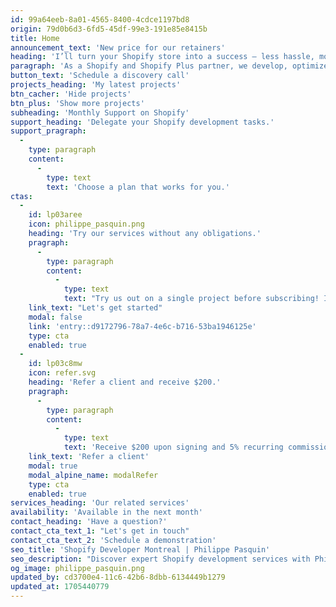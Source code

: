 ```yaml
---
id: 99a64eeb-8a01-4565-8400-4cdce1197bd8
origin: 79d0b6d3-6fd5-45df-99e3-191e85e8415b
title: Home
announcement_text: 'New price for our retainers'
heading: 'I’ll turn your Shopify store into a success – less hassle, more results, guaranteed!'
paragraph: 'As a Shopify and Shopify Plus partner, we develop, optimize, and maintain eCommerce solutions on Shopify.'
button_text: 'Schedule a discovery call'
projects_heading: 'My latest projects'
btn_cacher: 'Hide projects'
btn_plus: 'Show more projects'
subheading: 'Monthly Support on Shopify'
support_heading: 'Delegate your Shopify development tasks.'
support_pragraph:
  -
    type: paragraph
    content:
      -
        type: text
        text: 'Choose a plan that works for you.'
ctas:
  -
    id: lp03aree
    icon: philippe_pasquin.png
    heading: 'Try our services without any obligations.'
    pragraph:
      -
        type: paragraph
        content:
          -
            type: text
            text: "Try us out on a single project before subscribing! It's the perfect way to give us a trial and ensure our service is right for you before committing."
    link_text: "Let's get started"
    modal: false
    link: 'entry::d9172796-78a7-4e6c-b716-53ba1946125e'
    type: cta
    enabled: true
  -
    id: lp03c8mw
    icon: refer.svg
    heading: 'Refer a client and receive $200.'
    pragraph:
      -
        type: paragraph
        content:
          -
            type: text
            text: 'Receive $200 upon signing and 5% recurring commission for the first three months.'
    link_text: 'Refer a client'
    modal: true
    modal_alpine_name: modalRefer
    type: cta
    enabled: true
services_heading: 'Our related services'
availability: 'Available in the next month'
contact_heading: 'Have a question?'
contact_cta_text_1: "Let's get in touch"
contact_cta_text_2: 'Schedule a demonstration'
seo_title: 'Shopify Developer Montreal | Philippe Pasquin'
seo_description: "Discover expert Shopify development services with Philippe Pasquin in Montreal. Specializing in crafting customized Shopify solutions, we offer a wide range of services including site creation, optimization, and maintenance tailored to your business needs. Whether you're launching a new online store or enhancing an existing one, we provide top-notch expertise in Shopify design and functionality."
og_image: philippe_pasquin.png
updated_by: cd3700e4-11c6-42b6-8dbb-6134449b1279
updated_at: 1705440779
---
```

